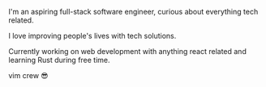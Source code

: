 I'm an aspiring full-stack software engineer, curious about everything tech related.

I love improving people's lives with tech solutions.

Currently working on web development with anything react related and learning Rust during free time.

vim crew :sunglasses:
